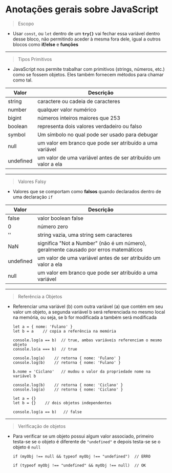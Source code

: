 # Anotações gerais sobre JavaScript

> Escopo

- Usar `const`, ou `let` dentro de um **`try{}`** vai fechar essa variável dentro desse bloco, não permitindo aceder à mesma fora dele, igual a outros blocos como **if/else** e **funções**

---

 > Tipos Primitivos

- JavaScript nos permite trabalhar com primitivos (strings, números, etc.) como se fossem objetos. Eles também fornecem métodos para chamar como tal.

Valor | Descrição
--- | ---
string | caractere ou cadeia de caracteres
number | qualquer valor numérico
bigint | números inteiros maiores que 253
boolean | representa dois valores verdadeiro ou falso 
symbol | Um símbolo no qual pode ser usado para debugar
null | um valor em branco que pode ser atribuído a uma variável
undefined | um valor de uma variável antes de ser atribuído um valor a ela

---

 > Valores Falsy

- Valores que se comportam como **falsos** quando declarados dentro de uma declaração `if`

Valor | Descrição
--- | ---
false | valor boolean false 
0 | número zero 
'' | string vazia, uma string sem caracteres 
NaN | significa "Not a Number" (não é um número), geralmente causado por erros matemáticos 
undefined | um valor de uma variável antes de ser atribuído um valor a ela 
null | um valor em branco que pode ser atribuído a uma variável 

---

> Referência a Objetos

- Referenciar uma variável (b) com outra variável (a) que contém em seu valor um objeto, a segunda variável b será referenciada no mesmo local na memória, ou seja, se b for modificada a também será modificada

      let a = { nome: 'Fulano' }
      let b = a    // copia a referência na memória

      console.log(a == b)  // true, ambas variáveis referenciam o mesmo objeto
      console.lo(a === b)  // true
      
      console.log(a)    // retorna { nome: 'Fulano' }
      console.log(b)    // retorna { nome: 'Fulano' }
      
      b.nome = 'Ciclano'   // mudou o valor da propriedade nome na variável b
      
      console.log(b)    // retorna { nome: 'Ciclano' }
      console.log(a)    // retorna { nome: 'Ciclano' }

      let a = {}
      let b = {}    // dois objetos independentes

      console.log(a == b)   // false

---

> Verificação de objetos

- Para verificar se um objeto possui algum valor associado, primeiro testa-se se o objeto é diferente de `"undefined"` e depois testa-se se o objeto é `null`

      if (myObj !== null && typeof myObj !== "undefined")  // ERRO
      
      if (typeof myObj !== "undefined" && myObj !== null)  // OK
